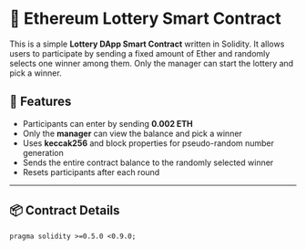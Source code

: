 # 🎰 Ethereum Lottery Smart Contract

This is a simple **Lottery DApp Smart Contract** written in Solidity. It allows users to participate by sending a fixed amount of Ether and randomly selects one winner among them. Only the manager can start the lottery and pick a winner.

## 🚀 Features

- Participants can enter by sending **0.002 ETH**
- Only the **manager** can view the balance and pick a winner
- Uses **keccak256** and block properties for pseudo-random number generation
- Sends the entire contract balance to the randomly selected winner
- Resets participants after each round

---

## 📦 Contract Details

```solidity
pragma solidity >=0.5.0 <0.9.0;
